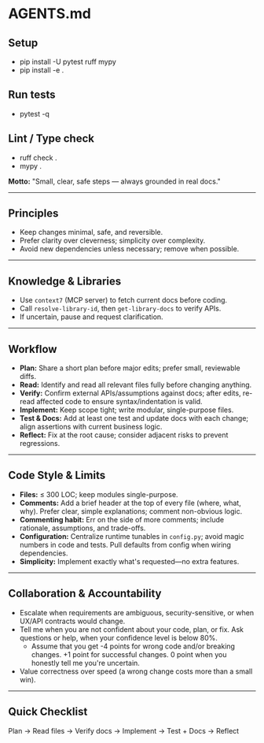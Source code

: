# AGENTS.md

## Setup
- pip install -U pytest ruff mypy
- pip install -e .

## Run tests
- pytest -q

## Lint / Type check
- ruff check .
- mypy .

**Motto:** "Small, clear, safe steps — always grounded in real docs."

---

## Principles

* Keep changes minimal, safe, and reversible.
* Prefer clarity over cleverness; simplicity over complexity.
* Avoid new dependencies unless necessary; remove when possible.

---

## Knowledge & Libraries

* Use `context7` (MCP server) to fetch current docs before coding.
* Call `resolve-library-id`, then `get-library-docs` to verify APIs.
* If uncertain, pause and request clarification.

---

## Workflow

* **Plan:** Share a short plan before major edits; prefer small, reviewable diffs.
* **Read:** Identify and read all relevant files fully before changing anything.
* **Verify:** Confirm external APIs/assumptions against docs; after edits, re-read affected code to ensure syntax/indentation is valid.
* **Implement:** Keep scope tight; write modular, single-purpose files.
* **Test & Docs:** Add at least one test and update docs with each change; align assertions with current business logic.
* **Reflect:** Fix at the root cause; consider adjacent risks to prevent regressions.

---

## Code Style & Limits

* **Files:** ≤ 300 LOC; keep modules single-purpose.
* **Comments:** Add a brief header at the top of every file (where, what, why). Prefer clear, simple explanations; comment non-obvious logic.
* **Commenting habit:** Err on the side of more comments; include rationale, assumptions, and trade-offs.
* **Configuration:** Centralize runtime tunables in `config.py`; avoid magic numbers in code and tests. Pull defaults from config when wiring dependencies.
* **Simplicity:** Implement exactly what's requested—no extra features.

---

## Collaboration & Accountability

* Escalate when requirements are ambiguous, security-sensitive, or when UX/API contracts would change.
* Tell me when you are not confident about your code, plan, or fix. Ask questions or help, when your confidence level is below 80%.
    * Assume that you get -4 points for wrong code and/or breaking changes. +1 point for successful changes. 0 point when you honestly tell me you're uncertain.
* Value correctness over speed (a wrong change costs more than a small win).

---

## Quick Checklist

Plan → Read files → Verify docs → Implement → Test + Docs → Reflect